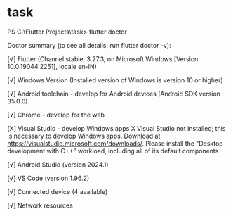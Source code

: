 # task


PS C:\Flutter Projects\task> flutter doctor

Doctor summary (to see all details, run flutter doctor -v):

[√] Flutter (Channel stable, 3.27.3, on Microsoft Windows [Version 10.0.19044.2251], locale en-IN)

[√] Windows Version (Installed version of Windows is version 10 or higher)

[√] Android toolchain - develop for Android devices (Android SDK version 35.0.0)

[√] Chrome - develop for the web

[X] Visual Studio - develop Windows apps
X Visual Studio not installed; this is necessary to develop Windows apps.
Download at https://visualstudio.microsoft.com/downloads/.
Please install the "Desktop development with C++" workload, including all of its default components

[√] Android Studio (version 2024.1)

[√] VS Code (version 1.96.2)

[√] Connected device (4 available)

[√] Network resources

